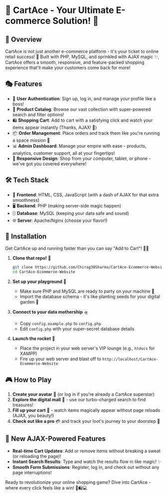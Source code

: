 # 🛒 CartAce - Your Ultimate E-commerce Solution! 🚀

## 🌟 Overview
CartAce is not just another e-commerce platform - it's your ticket to online retail success! 🎫 Built with PHP, MySQL, and sprinkled with AJAX magic ✨, CartAce offers a smooth, responsive, and feature-packed shopping experience that'll make your customers come back for more! 

## 🎭 Features

- 🔐 **User Authentication**: Sign up, log in, and manage your profile like a boss!
- 🏪 **Product Catalog**: Browse our vast collection with super-powered search and filter options!
- 🛍️ **Shopping Cart**: Add to cart with a satisfying click and watch your items appear instantly (Thanks, AJAX! 👏)
- 📦 **Order Management**: Place orders and track them like you're running a space mission 🚀
- 📊 **Admin Dashboard**: Manage your empire with ease - products, analytics, customer support, all at your fingertips!
- 📱 **Responsive Design**: Shop from your computer, tablet, or phone - we've got you covered everywhere!

## 🛠️ Tech Stack

- 🎨 **Frontend**: HTML, CSS, JavaScript (with a dash of AJAX for that extra smoothness)
- 🖥️ **Backend**: PHP (making server-side magic happen)
- 🗄️ **Database**: MySQL (keeping your data safe and sound)
- 🌐 **Server**: Apache/Nginx (choose your flavor!)

## 🚀 Installation

Get CartAce up and running faster than you can say "Add to Cart"! 🛒💨

1. **Clone that repo!** 📂
   ```bash
   git clone https://github.com/Chirag30Sharma/CartAce-Ecommerce-Website.git
   cd CartAce-Ecommerce-Website
   ```

2. **Set up your playground** 🎡
   - Make sure PHP and MySQL are ready to party on your machine 🎉
   - Import the database schema - it's like planting seeds for your digital garden 🌱

3. **Connect to your data mothership** 🛸
   - Copy `config.example.php` to `config.php`
   - Edit `config.php` with your super-secret database details

4. **Launch the rocket** 🚀
   - Place the project in your web server's VIP lounge (e.g., `htdocs` for XAMPP)
   - Fire up your web server and blast off to `http://localhost/CartAce-Ecommerce-Website`

## 🎮 How to Play

1. **Create your avatar** 👤 (or log in if you're already a CartAce superstar)
2. **Explore the digital mall** 🏬 - use our turbo-charged search to find treasures!
3. **Fill up your cart** 🛒 - watch items magically appear without page reloads (AJAX, you beauty!)
4. **Check out like a pro** 💳 and track your loot's journey to your doorstep 🚚

## 🌟 New AJAX-Powered Features

- **Real-time Cart Updates**: Add or remove items without breaking a sweat (or reloading the page)!
- **Instant Search Results**: Type and watch the results flow in like magic! ✨
- **Smooth Form Submissions**: Register, log in, and check out without any page interruptions!

Ready to revolutionize your online shopping game? Dive into CartAce - where every click feels like a win! 🎉🛍️💻
